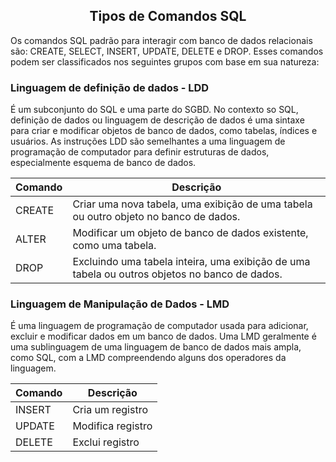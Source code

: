 ## <center> Tipos de Comandos SQL </center>
Os comandos SQL padrão para interagir com banco de dados relacionais são: CREATE, SELECT, INSERT, UPDATE, DELETE e DROP. Esses comandos podem ser classificados nos seguintes grupos com base em sua natureza:

###  Linguagem de definição de dados - LDD
É um subconjunto do SQL e uma parte do SGBD. No contexto so SQL, definição de dados ou linguagem de descrição de dados é uma sintaxe para criar e modificar objetos de banco de dados, como tabelas, índices e usuários. As instruções LDD são semelhantes a uma linguagem de programação de computador para definir estruturas de dados, especialmente esquema de banco de dados.<br>

|Comando|Descrição|
|------|----------|
|CREATE|Criar uma nova tabela, uma exibição de uma tabela ou outro objeto no banco de dados.|
|ALTER|Modificar um objeto de banco de dados existente, como uma tabela.|
|DROP|Excluindo uma tabela inteira, uma exibição de uma tabela ou outros objetos no banco de dados.|

### Linguagem de Manipulação de Dados - LMD
É uma linguagem de programação de computador usada para adicionar, excluir e modificar dados em um banco de dados. Uma LMD geralmente é uma sublinguagem de uma linguagem de banco de dados mais ampla, como SQL, com a LMD compreendendo alguns dos operadores da linguagem. <br>

|Comando| Descrição|
|-------|----------|
|INSERT|Cria um registro|
|UPDATE|Modifica registro|
|DELETE|Exclui registro|

